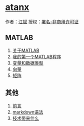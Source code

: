 # [atanx]()

作者：[江斌](http://atanx.github.io)
授权：<a rel="license" href="http://creativecommons.org/licenses/by-nc/4.0/">署名-非商用许可证</a>

## MATLAB

1. [关于MATLAB](#articles/matlab/about)
1. [我的第一个MATLAB程序](#articles/matlab/my-first-matlab-program)
1. [变量和数据类型](#articles/matlab/basic-variable)
1. [向量](#articles/matlab/basic-vectors)
1. [矩阵](#articles/matlab/basic-matrix)
 

## 其他
1. [前言](#README)
1. [markdown语法](#articles/markdown)
1. [技术带来什么](#articles/what-can-technology-bring-to-us)
